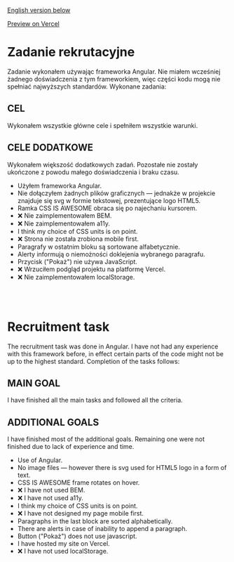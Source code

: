 [English version below](#recruitment-task)

[Preview on Vercel](https://nabthat-frontend-test.vercel.app)

# Zadanie rekrutacyjne

Zadanie wykonałem używając frameworka Angular. Nie miałem wcześniej żadnego doświadczenia z tym frameworkiem, więc części kodu mogą nie spełniać najwyższych standardów. Wykonane zadania:

## CEL

Wykonałem wszystkie główne cele i spełniłem wszystkie warunki.

## CELE DODATKOWE

Wykonałem większość dodatkowych zadań. Pozostałe nie zostały ukończone z powodu małego doświadczenia i braku czasu.

- Użyłem frameworka Angular.
- Nie dołączyłem żadnych plików graficznych — jednakże w projekcie znajduje się svg w formie tekstowej, prezentujące logo HTML5.
- Ramka CSS IS AWESOME obraca się po najechaniu kursorem.
- ❌ Nie zaimplementowałem BEM.
- ❌ Nie zaimplementowałem a11y.
- I think my choice of CSS units is on point.
- ❌ Strona nie została zrobiona mobile first.
- Paragrafy w ostatnim bloku są sortowane alfabetycznie.
- Alerty informują o niemożności doklejenia wybranego paragrafu.
- Przycisk ("Pokaż") nie używa JavaScript.
- ❌ Wrzuciłem podgląd projektu na platformę Vercel.
- ❌ Nie zaimplementowałem localStorage.

<br><br>

# Recruitment task

The recruitment task was done in Angular. I have not had any experience with this framework before, in effect certain parts of the code might not be up to the highest standard. Completion of the tasks follows:

## MAIN GOAL

I have finished all the main tasks and followed all the criteria.

## ADDITIONAL GOALS

I have finished most of the additional goals. Remaining one were not finished due to lack of experience and time.

- Use of Angular.
- No image files — however there is svg used for HTML5 logo in a form of text.
- CSS IS AWESOME frame rotates on hover.
- ❌ I have not used BEM.
- ❌ I have not used a11y.
- I think my choice of CSS units is on point.
- ❌ I have not designed my page mobile first.
- Paragraphs in the last block are sorted alphabetically.
- There are alerts in case of inability to append a paragraph.
- Button ("Pokaż") does not use javascript.
- I have hosted my site on Vercel.
- ❌ I have not used localStorage.